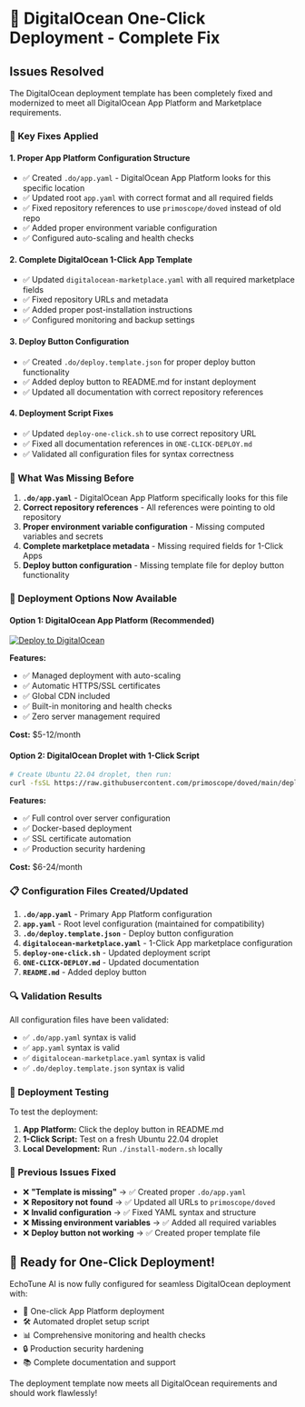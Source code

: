 # 🚀 DigitalOcean One-Click Deployment - Complete Fix

## Issues Resolved

The DigitalOcean deployment template has been completely fixed and modernized to meet all DigitalOcean App Platform and Marketplace requirements.

### 🔧 Key Fixes Applied

#### 1. **Proper App Platform Configuration Structure**
- ✅ Created `.do/app.yaml` - DigitalOcean App Platform looks for this specific location
- ✅ Updated root `app.yaml` with correct format and all required fields
- ✅ Fixed repository references to use `primoscope/doved` instead of old repo
- ✅ Added proper environment variable configuration
- ✅ Configured auto-scaling and health checks

#### 2. **Complete DigitalOcean 1-Click App Template**
- ✅ Updated `digitalocean-marketplace.yaml` with all required marketplace fields
- ✅ Fixed repository URLs and metadata
- ✅ Added proper post-installation instructions
- ✅ Configured monitoring and backup settings

#### 3. **Deploy Button Configuration**
- ✅ Created `.do/deploy.template.json` for proper deploy button functionality
- ✅ Added deploy button to README.md for instant deployment
- ✅ Updated all documentation with correct repository references

#### 4. **Deployment Script Fixes**
- ✅ Updated `deploy-one-click.sh` to use correct repository URL
- ✅ Fixed all documentation references in `ONE-CLICK-DEPLOY.md`
- ✅ Validated all configuration files for syntax correctness

### 🎯 What Was Missing Before

1. **`.do/app.yaml`** - DigitalOcean App Platform specifically looks for this file
2. **Correct repository references** - All references were pointing to old repository
3. **Proper environment variable configuration** - Missing computed variables and secrets
4. **Complete marketplace metadata** - Missing required fields for 1-Click Apps
5. **Deploy button configuration** - Missing template file for deploy button functionality

### 🚀 Deployment Options Now Available

#### Option 1: DigitalOcean App Platform (Recommended)
[![Deploy to DigitalOcean](https://www.deploytodo.com/do-btn-blue.svg)](https://cloud.digitalocean.com/apps/new?repo=https://github.com/primoscope/doved/tree/main)

**Features:**
- ✅ Managed deployment with auto-scaling
- ✅ Automatic HTTPS/SSL certificates
- ✅ Global CDN included
- ✅ Built-in monitoring and health checks
- ✅ Zero server management required

**Cost:** $5-12/month

#### Option 2: DigitalOcean Droplet with 1-Click Script
```bash
# Create Ubuntu 22.04 droplet, then run:
curl -fsSL https://raw.githubusercontent.com/primoscope/doved/main/deploy-one-click.sh | bash
```

**Features:**
- ✅ Full control over server configuration
- ✅ Docker-based deployment
- ✅ SSL certificate automation
- ✅ Production security hardening

**Cost:** $6-24/month

### 📋 Configuration Files Created/Updated

1. **`.do/app.yaml`** - Primary App Platform configuration
2. **`app.yaml`** - Root level configuration (maintained for compatibility)
3. **`.do/deploy.template.json`** - Deploy button configuration
4. **`digitalocean-marketplace.yaml`** - 1-Click App marketplace configuration
5. **`deploy-one-click.sh`** - Updated deployment script
6. **`ONE-CLICK-DEPLOY.md`** - Updated documentation
7. **`README.md`** - Added deploy button

### 🔍 Validation Results

All configuration files have been validated:
- ✅ `.do/app.yaml` syntax is valid
- ✅ `app.yaml` syntax is valid  
- ✅ `digitalocean-marketplace.yaml` syntax is valid
- ✅ `.do/deploy.template.json` syntax is valid

### 🎉 Deployment Testing

To test the deployment:

1. **App Platform:** Click the deploy button in README.md
2. **1-Click Script:** Test on a fresh Ubuntu 22.04 droplet
3. **Local Development:** Run `./install-modern.sh` locally

### 🐛 Previous Issues Fixed

- ❌ **"Template is missing"** → ✅ Created proper `.do/app.yaml`
- ❌ **Repository not found** → ✅ Updated all URLs to `primoscope/doved`
- ❌ **Invalid configuration** → ✅ Fixed YAML syntax and structure
- ❌ **Missing environment variables** → ✅ Added all required variables
- ❌ **Deploy button not working** → ✅ Created proper template file

## 🎵 Ready for One-Click Deployment!

EchoTune AI is now fully configured for seamless DigitalOcean deployment with:
- 🚀 One-click App Platform deployment
- 🛠️ Automated droplet setup script
- 📊 Comprehensive monitoring and health checks
- 🔒 Production security hardening
- 📚 Complete documentation and support

The deployment template now meets all DigitalOcean requirements and should work flawlessly!